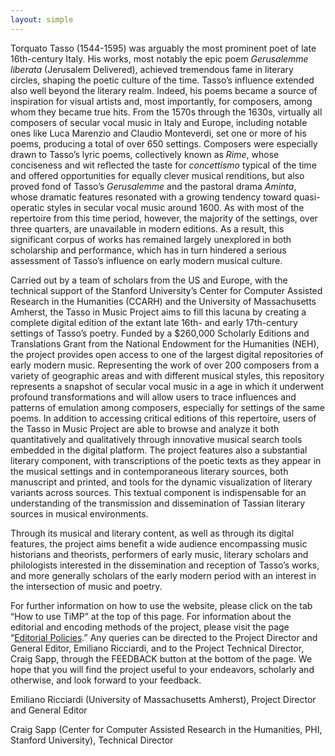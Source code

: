 ```yaml
---
layout: simple
---
```


Torquato Tasso (1544-1595) was arguably the most prominent poet of
late 16th-century Italy. His works, most notably the epic poem
*Gerusalemme liberata* (Jerusalem Delivered), achieved tremendous
fame in literary circles, shaping the poetic culture of the time.
Tasso’s influence extended also well beyond the literary realm.
Indeed, his poems became a source of inspiration for visual artists
and, most importantly, for composers, among whom they became true
hits. From the 1570s through the 1630s, virtually all composers of
secular vocal music in Italy and Europe, including notable ones
like Luca Marenzio and Claudio Monteverdi, set one or more of his
poems, producing a total of over 650 settings. Composers were
especially drawn to Tasso’s lyric poems, collectively known as
*Rime*, whose conciseness and wit reflected the taste for *concettismo*
typical of the time and offered opportunities for equally clever
musical renditions, but also proved fond of Tasso’s *Gerusalemme*
and the pastoral drama *Aminta*, whose dramatic features resonated
with a growing tendency toward quasi-operatic styles in secular
vocal music around 1600. As with most of the repertoire from this
time period, however, the majority of the settings, over three
quarters, are unavailable in modern editions. As a result, this
significant corpus of works has remained largely unexplored in both
scholarship and performance, which has in turn hindered a serious
assessment of Tasso’s influence on early modern musical culture.

Carried out by a team of scholars from the US and Europe, with the
technical support of the Stanford University’s Center for Computer
Assisted Research in the Humanities (CCARH) and the University of
Massachusetts Amherst, the Tasso in Music Project aims to fill this
lacuna by creating a complete digital edition of the extant late
16th- and early 17th-century settings of Tasso’s poetry. Funded by
a $260,000 Scholarly Editions and Translations Grant from the
National Endowment for the Humanities (NEH), the project provides
open access to one of the largest digital repositories of early
modern music. Representing the work of over 200 composers from a
variety of geographic areas and with different musical styles, this
repository represents a snapshot of secular vocal music in a age
in which it underwent profound transformations and will allow users
to trace influences and patterns of emulation among composers,
especially for settings of the same poems. In addition to accessing
critical editions of this repertoire, users of the Tasso in Music
Project are able to browse and analyze it both quantitatively and
qualitatively through innovative musical search tools embedded in
the digital platform. The project features also a substantial
literary component, with transcriptions of the poetic texts as they
appear in the musical settings and in contemporaneous literary
sources, both manuscript and printed, and tools for the dynamic
visualization of literary variants across sources. This textual
component is indispensable for an understanding of the transmission
and dissemination of Tassian literary sources in musical environments.

Through its musical and literary content, as well as through its
digital features, the project aims benefit a wide audience encompassing
music historians and theorists, performers of early music, literary
scholars and philologists interested in the dissemination and
reception of Tasso’s works, and more generally scholars of the early
modern period with an interest in the intersection of music and
poetry.

For further information on how to use the website, please click on
the tab “How to use TiMP” at the top of this page. For information
about the editorial and encoding methods of the project, please
visit the page “[Editorial Policies](/about/policies).” Any queries
can be directed to the Project Director and General Editor, Emiliano
Ricciardi, and to the Project Technical Director, Craig Sapp, through
the FEEDBACK button at the bottom of the page. We hope that you
will find the project useful to your endeavors, scholarly and
otherwise, and look forward to your feedback.

Emiliano Ricciardi (University of Massachusetts Amherst), Project Director and General Editor

Craig Sapp (Center for Computer Assisted Research in the Humanities, PHI, Stanford University), Technical Director

<style>

#contents {
	padding: 100px !important;
	text-align: justify;
	text-justify: inter-word;
	line-height: 150%;
}

</style>


